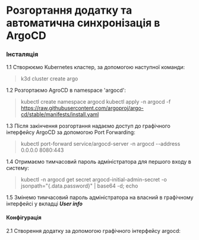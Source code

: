 # Розгортання додатку та автоматична синхронізація в ArgoCD  

### Інсталяція

1.1 Створюємо Kubernetes кластер, за допомогою наступної команди:

> k3d cluster create argo

1.2 Розгортаємо AgroCD в namespace 'argocd':

> kubectl create namespace argocd
> kubectl apply -n argocd -f https://raw.githubusercontent.com/argoproj/argo-cd/stable/manifests/install.yaml

1.3 Після закінчення розгортання надаємо доступ до графічного інтерфейсу ArgoCD за допомогою Port Forwarding:

> kubectl port-forward service/argocd-server -n argocd --address 0.0.0.0 8080:443

1.4 Отримаємо тимчасовий пароль адміністратора для першого входу в систему:

> kubectl -n argocd get secret argocd-initial-admin-secret -o jsonpath="{.data.password}" | base64 -d; echo

1.5 Змінемо тимчасовий пароль адміністратора на власний в графічному інтерфейсі у вкладці ***User info***

#### Конфігурація

2.1 Створення додатку за допомогою графічного інтерфейсу argocd:



